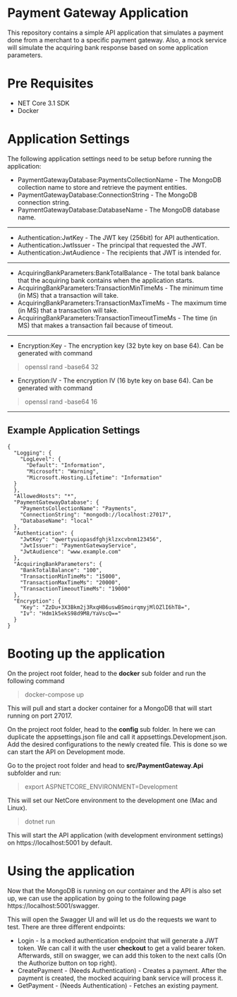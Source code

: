 # Payment Gateway Application

This repository contains a simple API application that simulates a payment done from a merchant to a specific payment gateway. Also, a mock service will simulate the acquiring bank response based on some application parameters.


# Pre Requisites

- NET Core 3.1 SDK
- Docker

# Application Settings

The following application settings need to be setup before running the application:

- PaymentGatewayDatabase:PaymentsCollectionName - The MongoDB collection name to store and retrieve the payment entities.
- PaymentGatewayDatabase:ConnectionString - The MongoDB connection string.
- PaymentGatewayDatabase:DatabaseName - The MongoDB database name.
___
- Authentication:JwtKey - The JWT key (256bit) for API authentication.
- Authentication:JwtIssuer - The principal that requested the JWT.
- Authentication:JwtAudience - The recipients that JWT is intended for.
___
- AcquiringBankParameters:BankTotalBalance - The total bank balance that the acquiring bank contains when the application starts.
- AcquiringBankParameters:TransactionMinTimeMs - The minimum time (in MS) that a transaction will take.
- AcquiringBankParameters:TransactionMaxTimeMs - The maximum time (in MS) that a transaction will take.
- AcquiringBankParameters:TransactionTimeoutTimeMs - The time (in MS) that makes a transaction fail because of timeout.
___
- Encryption:Key - The encryption key (32 byte key on base 64). Can be generated with command 

> openssl rand -base64 32

- Encryption:IV - The encryption IV (16 byte key on base 64). Can be generated with command 

> openssl rand -base64 16
---

## Example Application Settings

    {  
      "Logging": {  
        "LogLevel": {  
          "Default": "Information",  
          "Microsoft": "Warning",  
          "Microsoft.Hosting.Lifetime": "Information"  
      }  
      },  
      "AllowedHosts": "*",  
      "PaymentGatewayDatabase": {  
        "PaymentsCollectionName": "Payments",  
        "ConnectionString": "mongodb://localhost:27017",  
        "DatabaseName": "local"  
      },  
      "Authentication": {  
        "JwtKey": "qwertyuiopasdfghjklzxcvbnm123456",  
        "JwtIssuer": "PaymentGatewayService",  
        "JwtAudience": "www.example.com"  
      },  
      "AcquiringBankParameters": {  
        "BankTotalBalance": "100",  
        "TransactionMinTimeMs": "15000",  
        "TransactionMaxTimeMs": "20000",  
        "TransactionTimeoutTimeMs": "19000"  
      },  
      "Encryption": {  
        "Key": "ZzDu+3X3Bkm2j3RxqHB6uswBSmoirqmyjMlOZlI6hT8=",  
        "Iv": "Hdm1k5ekS98d9M8/YaVscQ=="  
      }  
    }

 
 # Booting up the application
On the project root folder, head to the **docker** sub folder and run the following command

> docker-compose up

This will pull and start a docker container for a MongoDB that will start running on port 27017.

On the project root folder, head to the **config** sub folder. In here we can duplicate the appsettings.json file and call it appsettings.Development.json. Add the desired configurations to the newly created file. This is done so we can start the API on Development mode.

Go to the project root folder and head to **src/PaymentGateway.Api** subfolder and run:

> export ASPNETCORE_ENVIRONMENT=Development

This will set our NetCore environment to the development one (Mac and Linux).

> dotnet run

This will start the API application (with development environment settings) on https://localhost:5001 by default.


# Using the application

Now that the MongoDB is running on our container and the API is also set up, we can use the application by going to the following page https://localhost:5001/swagger.

This will open the Swagger UI and will let us do the requests we want to test. There are three different endpoints:

- Login - Is a mocked authentication endpoint that will generate a JWT token. We can call it with the user **checkout** to get a valid bearer token. Afterwards, still on swagger, we can add this token to the next calls (On the Authorize button on top right).
- CreatePayment - (Needs Authentication) - Creates a payment. After the payment is created, the mocked acquiring bank service will process it.
- GetPayment - (Needs Authentication) - Fetches an existing payment.
